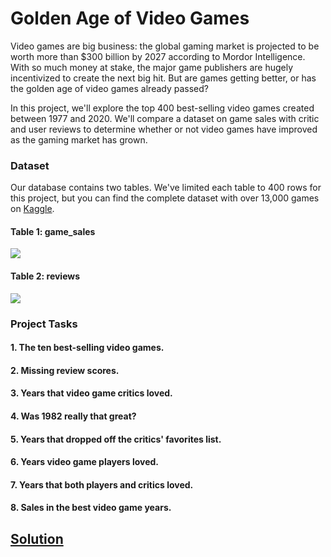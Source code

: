 # Golden Age of Video Games

<p>
Video games are big business: the global gaming market is projected to be worth more than $300 billion by 2027 according to Mordor Intelligence. With so much money at stake, the major game publishers are hugely incentivized to create the next big hit. But are games getting better, or has the golden age of video games already passed?<p/>
<p>In this project, we'll explore the top 400 best-selling video games created between 1977 and 2020. We'll compare a dataset on game sales with critic and user reviews to determine whether or not video games have improved as the gaming market has grown.<p/>

### Dataset
Our database contains two tables. We've limited each table to 400 rows for this project, but you can find the complete dataset with over 13,000 games on [Kaggle](https://www.kaggle.com/datasets/holmjason2/videogamedata).
 
#### Table 1: game_sales
<img src="https://user-images.githubusercontent.com/47163932/235062767-709a1338-b885-4c19-a00b-d84d84c00d20.png"> 

#### Table 2: reviews
<img src="https://user-images.githubusercontent.com/47163932/235062926-afdecb87-0cab-437e-8f4f-696d03c399f1.png"> 


### Project Tasks

#### 1. The ten best-selling video games.
#### 2. Missing review scores.
#### 3. Years that video game critics loved.
#### 4. Was 1982 really that great?
#### 5. Years that dropped off the critics' favorites list.
#### 6. Years video game players loved.
#### 7. Years that both players and critics loved.
#### 8. Sales in the best video game years.

## [Solution](https://github.com/AhmedAboelkasem/Golden-Age-of-Video-Games/blob/main/Golden%20Age%20of%20Video%20Games.ipynb)
